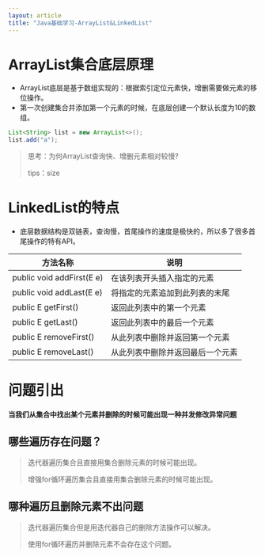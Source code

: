 ```yaml
---
layout: article
title: "Java基础学习-ArrayList&LinkedList"
---
```


# ArrayList集合底层原理

- ArrayList底层是基于数组实现的：根据索引定位元素快，增删需要做元素的移位操作。
- 第一次创建集合并添加第一个元素的时候，在底层创建一个默认长度为10的数组。

```java
List<String> list = new ArrayList<>();
list.add("a");
```



> 思考：为何ArrayList查询快、增删元素相对较慢?
>
> tips：size

# LinkedList的特点

- 底层数据结构是双链表，查询慢，首尾操作的速度是极快的，所以多了很多首尾操作的特有API。

| 方法名称                  | 说明                             |
| ------------------------- | -------------------------------- |
| public void addFirst(E e) | 在该列表开头插入指定的元素       |
| public void addLast(E e)  | 将指定的元素追加到此列表的末尾   |
| public E getFirst()       | 返回此列表中的第一个元素         |
| public E getLast()        | 返回此列表中的最后一个元素       |
| public E removeFirst()    | 从此列表中删除并返回第一个元素   |
| public E removeLast()     | 从此列表中删除并返回最后一个元素 |

# 问题引出

#### 当我们从集合中找出某个元素并删除的时候可能出现一种并发修改异常问题



## 哪些遍历存在问题？

> 迭代器遍历集合且直接用集合删除元素的时候可能出现。
>
> 增强for循环遍历集合且直接用集合删除元素的时候可能出现。

## 哪种遍历且删除元素不出问题

>迭代器遍历集合但是用迭代器自己的删除方法操作可以解决。
>
>使用for循环遍历并删除元素不会存在这个问题。


